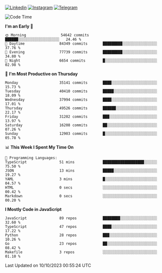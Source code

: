 [![Linkedin](https://img.shields.io/badge/-Archie-blue?style=flat-square&labelColor=gray&logo=Linkedin&logoColor=white&link=https://www.linkedin.com/in/archisdi)](https://www.linkedin.com/in/archisdi)
[![Instagram](https://img.shields.io/badge/-@archisdi-orange?style=flat-square&labelColor=gray&logo=Instagram&logoColor=white&link=https://www.instagram.com/archisdi)](https://www.instagram.com/archisdi)
[![Telegram](https://img.shields.io/badge/-aai-informational?style=flat-square&labelColor=gray&logo=telegram&logoColor=white&link=https://t.me/archisdi)](https://t.me/archisdi)

<!--START_SECTION:waka-->
![Code Time](http://img.shields.io/badge/Code%20Time-2%2C411%20hrs%2011%20mins-blue)

**I'm an Early 🐤** 

```text
🌞 Morning                54642 commits       ██████░░░░░░░░░░░░░░░░░░░   24.46 % 
🌆 Daytime                84349 commits       █████████░░░░░░░░░░░░░░░░   37.76 % 
🌃 Evening                77739 commits       █████████░░░░░░░░░░░░░░░░   34.80 % 
🌙 Night                  6654 commits        █░░░░░░░░░░░░░░░░░░░░░░░░   02.98 % 
```
📅 **I'm Most Productive on Thursday** 

```text
Monday                   35141 commits       ████░░░░░░░░░░░░░░░░░░░░░   15.73 % 
Tuesday                  40410 commits       █████░░░░░░░░░░░░░░░░░░░░   18.09 % 
Wednesday                37994 commits       ████░░░░░░░░░░░░░░░░░░░░░   17.01 % 
Thursday                 49526 commits       ██████░░░░░░░░░░░░░░░░░░░   22.17 % 
Friday                   31202 commits       ███░░░░░░░░░░░░░░░░░░░░░░   13.97 % 
Saturday                 16208 commits       ██░░░░░░░░░░░░░░░░░░░░░░░   07.26 % 
Sunday                   12903 commits       █░░░░░░░░░░░░░░░░░░░░░░░░   05.78 % 
```


📊 **This Week I Spent My Time On** 

```text
💬 Programming Languages: 
TypeScript               51 mins             ███████████████████░░░░░░   75.50 % 
JSON                     13 mins             █████░░░░░░░░░░░░░░░░░░░░   19.27 % 
YAML                     3 mins              █░░░░░░░░░░░░░░░░░░░░░░░░   04.57 % 
HTML                     0 secs              ░░░░░░░░░░░░░░░░░░░░░░░░░   00.42 % 
Markdown                 0 secs              ░░░░░░░░░░░░░░░░░░░░░░░░░   00.20 % 
```

**I Mostly Code in JavaScript** 

```text
JavaScript               89 repos            ████████░░░░░░░░░░░░░░░░░   32.60 % 
TypeScript               47 repos            ████░░░░░░░░░░░░░░░░░░░░░   17.22 % 
Python                   28 repos            ███░░░░░░░░░░░░░░░░░░░░░░   10.26 % 
Go                       23 repos            ██░░░░░░░░░░░░░░░░░░░░░░░   08.42 % 
Makefile                 3 repos             ░░░░░░░░░░░░░░░░░░░░░░░░░   01.10 % 
```




 Last Updated on 10/10/2023 00:55:24 UTC
<!--END_SECTION:waka-->